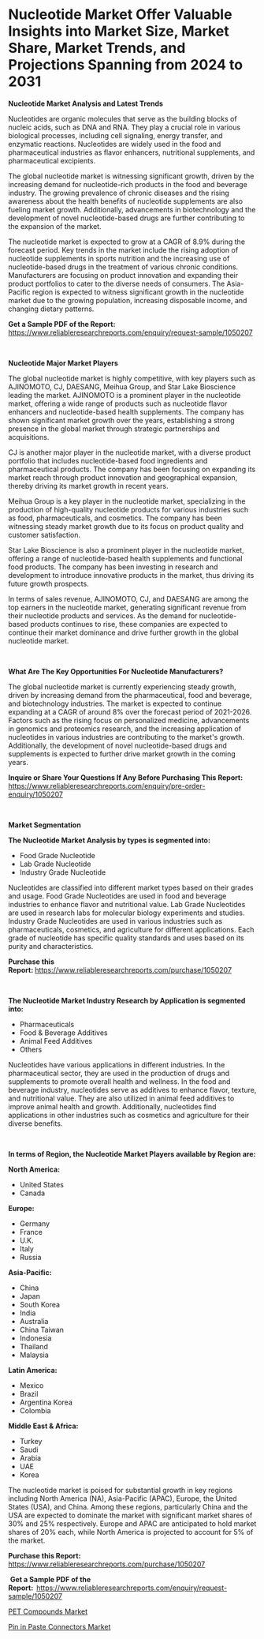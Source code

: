 <p><h1>Nucleotide Market Offer Valuable Insights into Market Size, Market Share, Market Trends, and Projections Spanning from 2024 to 2031</h1></p><p><strong>Nucleotide Market Analysis and Latest Trends</strong></p>
<p><p>Nucleotides are organic molecules that serve as the building blocks of nucleic acids, such as DNA and RNA. They play a crucial role in various biological processes, including cell signaling, energy transfer, and enzymatic reactions. Nucleotides are widely used in the food and pharmaceutical industries as flavor enhancers, nutritional supplements, and pharmaceutical excipients.</p><p>The global nucleotide market is witnessing significant growth, driven by the increasing demand for nucleotide-rich products in the food and beverage industry. The growing prevalence of chronic diseases and the rising awareness about the health benefits of nucleotide supplements are also fueling market growth. Additionally, advancements in biotechnology and the development of novel nucleotide-based drugs are further contributing to the expansion of the market.</p><p>The nucleotide market is expected to grow at a CAGR of 8.9% during the forecast period. Key trends in the market include the rising adoption of nucleotide supplements in sports nutrition and the increasing use of nucleotide-based drugs in the treatment of various chronic conditions. Manufacturers are focusing on product innovation and expanding their product portfolios to cater to the diverse needs of consumers. The Asia-Pacific region is expected to witness significant growth in the nucleotide market due to the growing population, increasing disposable income, and changing dietary patterns.</p></p>
<p><strong>Get a Sample PDF of the Report:&nbsp;</strong> <a href="https://www.reliableresearchreports.com/enquiry/request-sample/1050207">https://www.reliableresearchreports.com/enquiry/request-sample/1050207</a></p>
<p>&nbsp;</p>
<p><strong>Nucleotide Major Market Players</strong></p>
<p><p>The global nucleotide market is highly competitive, with key players such as AJINOMOTO, CJ, DAESANG, Meihua Group, and Star Lake Bioscience leading the market. AJINOMOTO is a prominent player in the nucleotide market, offering a wide range of products such as nucleotide flavor enhancers and nucleotide-based health supplements. The company has shown significant market growth over the years, establishing a strong presence in the global market through strategic partnerships and acquisitions.</p><p>CJ is another major player in the nucleotide market, with a diverse product portfolio that includes nucleotide-based food ingredients and pharmaceutical products. The company has been focusing on expanding its market reach through product innovation and geographical expansion, thereby driving its market growth in recent years.</p><p>Meihua Group is a key player in the nucleotide market, specializing in the production of high-quality nucleotide products for various industries such as food, pharmaceuticals, and cosmetics. The company has been witnessing steady market growth due to its focus on product quality and customer satisfaction.</p><p>Star Lake Bioscience is also a prominent player in the nucleotide market, offering a range of nucleotide-based health supplements and functional food products. The company has been investing in research and development to introduce innovative products in the market, thus driving its future growth prospects.</p><p>In terms of sales revenue, AJINOMOTO, CJ, and DAESANG are among the top earners in the nucleotide market, generating significant revenue from their nucleotide products and services. As the demand for nucleotide-based products continues to rise, these companies are expected to continue their market dominance and drive further growth in the global nucleotide market.</p></p>
<p>&nbsp;</p>
<p><strong>What Are The Key Opportunities For Nucleotide Manufacturers?</strong></p>
<p><p>The global nucleotide market is currently experiencing steady growth, driven by increasing demand from the pharmaceutical, food and beverage, and biotechnology industries. The market is expected to continue expanding at a CAGR of around 8% over the forecast period of 2021-2026. Factors such as the rising focus on personalized medicine, advancements in genomics and proteomics research, and the increasing application of nucleotides in various industries are contributing to the market's growth. Additionally, the development of novel nucleotide-based drugs and supplements is expected to further drive market growth in the coming years.</p></p>
<p><strong>Inquire or Share Your Questions If Any Before Purchasing This Report:</strong> <a href="https://www.reliableresearchreports.com/enquiry/pre-order-enquiry/1050207">https://www.reliableresearchreports.com/enquiry/pre-order-enquiry/1050207</a></p>
<p>&nbsp;</p>
<p><strong>Market Segmentation</strong></p>
<p><strong>The Nucleotide Market Analysis by types is segmented into:</strong></p>
<p><ul><li>Food Grade Nucleotide</li><li>Lab Grade Nucleotide</li><li>Industry Grade Nucleotide</li></ul></p>
<p><p>Nucleotides are classified into different market types based on their grades and usage. Food Grade Nucleotides are used in food and beverage industries to enhance flavor and nutritional value. Lab Grade Nucleotides are used in research labs for molecular biology experiments and studies. Industry Grade Nucleotides are used in various industries such as pharmaceuticals, cosmetics, and agriculture for different applications. Each grade of nucleotide has specific quality standards and uses based on its purity and characteristics.</p></p>
<p><strong>Purchase this Report:&nbsp;</strong><a href="https://www.reliableresearchreports.com/purchase/1050207">https://www.reliableresearchreports.com/purchase/1050207</a></p>
<p>&nbsp;</p>
<p><strong>The Nucleotide Market Industry Research by Application is segmented into:</strong></p>
<p><ul><li>Pharmaceuticals</li><li>Food & Beverage Additives</li><li>Animal Feed Additives</li><li>Others</li></ul></p>
<p><p>Nucleotides have various applications in different industries. In the pharmaceutical sector, they are used in the production of drugs and supplements to promote overall health and wellness. In the food and beverage industry, nucleotides serve as additives to enhance flavor, texture, and nutritional value. They are also utilized in animal feed additives to improve animal health and growth. Additionally, nucleotides find applications in other industries such as cosmetics and agriculture for their diverse benefits.</p></p>
<p>&nbsp;</p>
<p><strong>In terms of Region, the Nucleotide Market Players available by Region are:</strong></p>
<p>
    <p> <strong> North America: </strong>
        <ul>
            <li>United States</li>
            <li>Canada</li>
        </ul>
        </p> 
    <p> <strong> Europe: </strong>
        <ul>
            <li>Germany</li>
            <li>France</li>
            <li>U.K.</li>
            <li>Italy</li>
            <li>Russia</li>
        </ul>
        </p> 
    <p> <strong> Asia-Pacific: </strong>
        <ul>
            <li>China</li>
            <li>Japan</li>
            <li>South Korea</li>
            <li>India</li>
            <li>Australia</li>
            <li>China Taiwan</li>
            <li>Indonesia</li>
            <li>Thailand</li>
            <li>Malaysia</li>
        </ul>
        </p> 
    <p> <strong> Latin America: </strong>
        <ul>
            <li>Mexico</li>
            <li>Brazil</li>
            <li>Argentina Korea</li>
            <li>Colombia</li>
        </ul>
        </p> 
    <p> <strong> Middle East & Africa: </strong>
        <ul>
            <li>Turkey</li>
            <li>Saudi</li>
            <li>Arabia</li>
            <li>UAE</li>
            <li>Korea</li>
        </ul>
    </p>
    </p>
<p><p>The nucleotide market is poised for substantial growth in key regions including North America (NA), Asia-Pacific (APAC), Europe, the United States (USA), and China. Among these regions, particularly China and the USA are expected to dominate the market with significant market shares of 30% and 25% respectively. Europe and APAC are anticipated to hold market shares of 20% each, while North America is projected to account for 5% of the market.</p></p>
<p><strong>Purchase this Report: </strong><a href="https://www.reliableresearchreports.com/purchase/1050207">https://www.reliableresearchreports.com/purchase/1050207</a></p>
<p>&nbsp;<strong>Get a Sample PDF of the Report:&nbsp;&nbsp;</strong><a href="https://www.reliableresearchreports.com/enquiry/request-sample/1050207">https://www.reliableresearchreports.com/enquiry/request-sample/1050207</a></p>
<p><strong></strong></p>
<p><p><a href="https://gamy-alyssum-396.notion.site/PET-Compounds-Market-Size-Market-Share-and-Global-Market-Analysis-Report-2024-2031-36eb5386a16845598ee2e4df365fda2d">PET Compounds Market</a></p><p><a href="https://view.publitas.com/reportprime-1/pin-in-paste-connectors-market-size-share-trends-analysis-report-by-application-regional-outlook-competitive-strategies-and-segment-forecasts-2024-2031/">Pin in Paste Connectors Market</a></p></p>